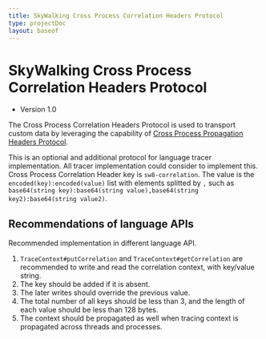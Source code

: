 ```yaml
---
title: SkyWalking Cross Process Correlation Headers Protocol
type: projectDoc
layout: baseof
---
```

# SkyWalking Cross Process Correlation Headers Protocol
* Version 1.0

The Cross Process Correlation Headers Protocol is used to transport custom data by leveraging the capability of [Cross Process Propagation Headers Protocol](Skywalking-Cross-Process-Propagation-Headers-Protocol-v3). 

This is an optional and additional protocol for language tracer implementation. All tracer implementation could consider to implement this.
Cross Process Correlation Header key is `sw8-correlation`. The value is the `encoded(key):encoded(value)` list with elements splitted by `,` such as `base64(string key):base64(string value),base64(string key2):base64(string value2)`.

## Recommendations of language APIs
Recommended implementation in different language API.

1. `TraceContext#putCorrelation` and `TraceContext#getCorrelation` are recommended to write and read the correlation context, with key/value string.
1. The key should be added if it is absent.
1. The later writes should override the previous value.
1. The total number of all keys should be less than 3, and the length of each value should be less than 128 bytes.
1. The context should be propagated as well when tracing context is propagated across threads and processes.
